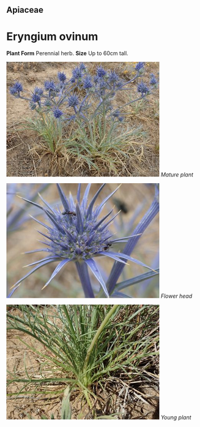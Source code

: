 ## Apiaceae
# Eryngium ovinum

**Plant Form** Perennial herb. **Size** Up to 60cm tall.


![Mature plant](577_PC152492.jpg)
 *Mature plant* 

![Flower head](580_PC152495.jpg)
 *Flower head* 

![Young plant](860_PB170772.jpg)
 *Young plant* 


